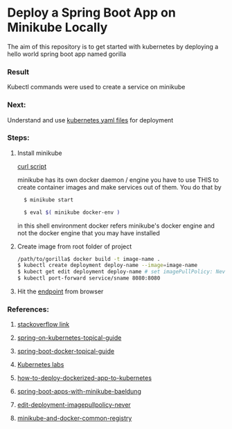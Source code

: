 # Deploy a Spring Boot App on Minikube Locally 

The aim of this repository is to get started with kubernetes
by deploying a hello world spring boot app named gorilla


### Result

Kubectl commands were used to create a service on minikube


### Next: 

Understand and use [kubernetes yaml files](https://www.youtube.com/watch?v=7o7e8OAAWyg) for deployment


### Steps:

1.  Install minikube 

    [curl script](https://minikube.sigs.k8s.io/docs/start/) 

    minikube has its own docker daemon / engine 
    you have to use THIS to create container images 
    and make services out of them. You do that by

    ```bash
      $ minikube start

      $ eval $( minikube docker-env )
    ```

     in this shell environment docker refers minikube's docker engine
     and not the docker engine that you may have installed


3. Create image from root folder of project

   ```bash
   /path/to/gorilla$ docker build -t image-name . 
   $ kubectl create deployment deploy-name --image=image-name
   $ kubect get edit deployment deploy-name # set imagePullPolicy: Never  
   $ kubectl port-forward service/sname 8080:8080
   ```

5. Hit the [endpoint](http://localhost:8080/hello) from browser



### References: 


1. [stackoverflow link](https://stackoverflow.com/a/66598466)


2. [spring-on-kubernetes-topical-guide](https://spring.io/guides/topicals/spring-on-kubernetes/)

3. [spring-boot-docker-topical-guide](https://spring.io/guides/topicals/spring-boot-docker/)

4. [Kubernetes labs](https://labs.play-with-k8s.com/)

5. [how-to-deploy-dockerized-app-to-kubernetes](https://medium.com/@sarathtchander/how-to-deploy-dockerized-spring-boot-app-in-k8s-minikube-for-beginners-378a1b0df153)

6. [spring-boot-apps-with-minikube-baeldung](https://www.baeldung.com/spring-boot-minikube?__cf_chl_tk=VCvE1u0lEkyeKZktAeYlQ__9UlWl6WNX6CV5EajGECg-1638361741-0-gaNycGzNCJE)


8. [edit-deployment-imagepullpolicy-never](https://www.talkingdotnet.com/how-to-run-locally-build-docker-images-with-kubernetes/)

7. [minikube-and-docker-common-registry](https://www.bogotobogo.com/DevOps/Docker/Docker_Kubernetes_Minikube.php)
